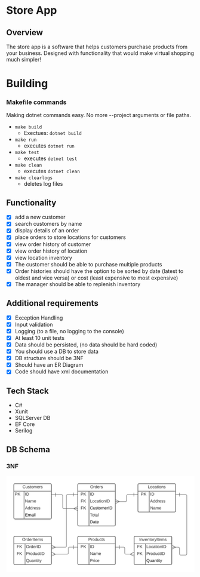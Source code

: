 # Store App
## Overview
The store app is a software that helps customers purchase products from your business. Designed with functionality that would make virtual shopping much simpler!

# Building

### Makefile commands
Making dotnet commands easy. No more --project arguments or file paths.
- `make build`
    - Exectues: `dotnet build`
- `make run`
    - executes `dotnet run`
- `make test`
    - executes `detnet test`
- `make clean`
    - executes `dotnet clean`
- `make clearlogs`
    - deletes log files

## Functionality
- [x] add a new customer
- [x] search customers by name
- [x] display details of an order
- [x] place orders to store locations for customers
- [x] view order history of customer
- [x] view order history of location
- [x] view location inventory
- [x] The customer should be able to purchase multiple products
- [x] Order histories should have the option to be sorted by date (latest to oldest and vice versa) or cost (least expensive to most expensive)
- [x] The manager should be able to replenish inventory

## Additional requirements
- [x] Exception Handling
- [x] Input validation
- [x] Logging (to a file, no logging to the console)
- [x] At least 10 unit tests
- [x] Data should be persisted, (no data should be hard coded)
- [x] You should use a DB to store data
- [x] DB structure should be 3NF
- [x] Should have an ER Diagram
- [x] Code should have xml documentation

## Tech Stack
- C#
- Xunit
- SQLServer DB
- EF Core
- Serilog

## DB Schema
### 3NF

![ER Diagram](https://github.com/210503-Reston-NET/Ruffner-Garrett-P0/blob/master/DB/P0_ERD.png)
